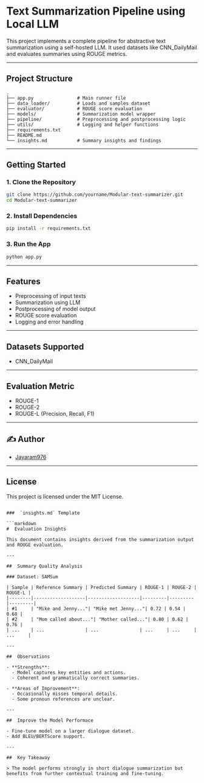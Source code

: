 #  Text Summarization Pipeline using Local LLM

This project implements a complete pipeline for abstractive text summarization using a self-hosted LLM. It used datasets like CNN_DailyMail and evaluates summaries using ROUGE metrics.

---

##  Project Structure

```
.
├── app.py                # Main runner file
├── data_loader/          # Loads and samples dataset
├── evaluator/            # ROUGE score evaluation
├── models/               # Summarization model wrapper
├── pipeline/             # Preprocessing and postprocessing logic
├── utils/                # Logging and helper functions
├── requirements.txt
├── README.md
└── insights.md           # Summary insights and findings
```

---

##  Getting Started

### 1. Clone the Repository
```bash
git clone https://github.com/yourname/Modular-text-summarizer.git
cd Modular-text-summarizer
```

### 2. Install Dependencies
```bash
pip install -r requirements.txt
```

### 3. Run the App
```bash
python app.py
```

---

##  Features

-  Preprocessing of input texts
-  Summarization using LLM
-  Postprocessing of model output
-  ROUGE score evaluation
-  Logging and error handling

---

##  Datasets Supported

- CNN_DailyMail

---

##  Evaluation Metric

- ROUGE-1
- ROUGE-2
- ROUGE-L (Precision, Recall, F1)

---

## ✍ Author

- [Jayaram976](https://github.com/yourname)

---

##  License

This project is licensed under the MIT License.
```

###  `insights.md` Template

```markdown
#  Evaluation Insights

This document contains insights derived from the summarization output and ROUGE evaluation.

---

##  Summary Quality Analysis

### Dataset: SAMSum

| Sample | Reference Summary | Predicted Summary | ROUGE-1 | ROUGE-2 | ROUGE-L |
|--------|-------------------|-------------------|---------|---------|---------|
| #1     | "Mike and Jenny..."| "Mike met Jenny..."| 0.72 | 0.54 | 0.68 |
| #2     | "Mom called about..."| "Mother called..."| 0.80 | 0.62 | 0.76 |
| ...    | ...               | ...               | ...     | ...     | ...     |

---

##  Observations

- **Strengths**:
  - Model captures key entities and actions.
  - Coherent and grammatically correct summaries.

- **Areas of Improvement**:
  - Occasionally misses temporal details.
  - Some pronoun references are unclear.

---

##  Improve the Model Performace

- Fine-tune model on a larger dialogue dataset.
- Add BLEU/BERTScore support.

---

##  Key Takeaway

> The model performs strongly in short dialogue summarization but benefits from further contextual training and fine-tuning.
```

